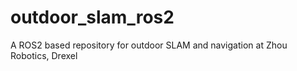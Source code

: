 # outdoor_slam_ros2
A ROS2 based repository for outdoor SLAM and navigation at Zhou Robotics, Drexel
